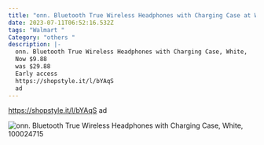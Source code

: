 ```yaml
---
title: "onn. Bluetooth True Wireless Headphones with Charging Case at Walmart "
date: 2023-07-11T06:52:16.532Z
tags: "Walmart "
Category: "others "
description: |-
  onn. Bluetooth True Wireless Headphones with Charging Case, White, 
  Now $9.88
  was $29.88
  Early access 
  https://shopstyle.it/l/bYAqS
  ad
---
```

https://shopstyle.it/l/bYAqS
ad 

![onn. Bluetooth True Wireless Headphones with Charging Case, White, 100024715](https://i5.walmartimages.com/asr/c111cec4-8595-4ee9-b116-a0300cd89f69.67b1edbee21a65ced490130a3dbbace6.jpeg?odnHeight=2000&odnWidth=2000&odnBg=FFFFFF)

<!--EndFragment-->
